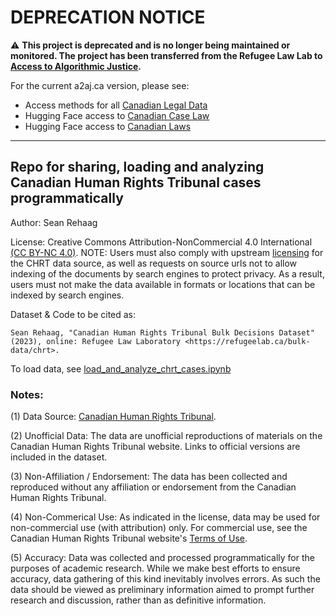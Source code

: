 # **DEPRECATION NOTICE**  

⚠️ **This project is deprecated and is no longer being maintained or 
monitored. The project has been transferred from the Refugee Law Lab
to [Access to Algorithmic Justice](https://a2aj.ca).**

For the current a2aj.ca version, please see:

- Access methods for all [Canadian Legal Data](https://github.com/a2aj-ca/canadian-legal-data/tree/main)
- Hugging Face access to [Canadian Case Law](https://huggingface.co/datasets/a2aj/canadian-case-law)
- Hugging Face access to [Canadian Laws](https://huggingface.co/datasets/a2aj/canadian-laws) 

---

## Repo for sharing, loading and analyzing Canadian Human Rights Tribunal cases programmatically

Author: Sean Rehaag

License: Creative Commons Attribution-NonCommercial 4.0 International [(CC BY-NC 4.0)](https://creativecommons.org/licenses/by-nc/4.0/). NOTE: Users must also comply with upstream [licensing](https://www.chrt-tcdp.gc.ca/transparency/terms-and-conditions-en.html) for the CHRT data source, as well as requests on source urls not to allow indexing of the documents by search engines to protect privacy. As a result, users must not make the data available in formats or locations that can be indexed by search engines.

Dataset & Code to be cited as: 

    Sean Rehaag, "Canadian Human Rights Tribunal Bulk Decisions Dataset" (2023), online: Refugee Law Laboratory <https://refugeelab.ca/bulk-data/chrt>.

To load data, see [load_and_analyze_chrt_cases.ipynb](https://github.com/Refugee-Law-Lab/chrt_bulk_data/blob/master/load_and_analyze_chrt_cases.ipynb)

### Notes:

(1) Data Source: [Canadian Human Rights Tribunal](https://www.chrt-tcdp.gc.ca). 

(2) Unofficial Data: The data are unofficial reproductions of materials on the Canadian Human Rights Tribunal website. Links to official versions are included in the dataset.

(3) Non-Affiliation / Endorsement: The data has been collected and reproduced without any affiliation or endorsement from the Canadian Human Rights Tribunal.

(4) Non-Commerical Use: As indicated in the license, data may be used for non-commercial use (with attribution) only. For commercial use, see the Canadian Human Rights Tribunal website's [Terms of Use](https://www.chrt-tcdp.gc.ca/transparency/terms-and-conditions-en.html).

(5) Accuracy: Data was collected and processed programmatically for the purposes of academic research. While we make best efforts to ensure accuracy, data gathering of this kind inevitably involves errors. As such the data should be viewed as preliminary information aimed to prompt further research and discussion, rather than as definitive information. 
